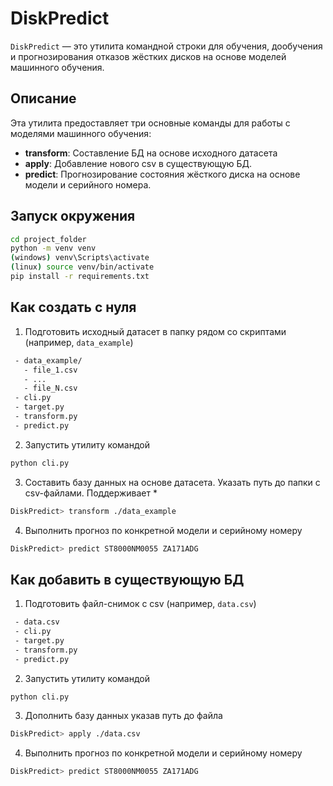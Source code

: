 # DiskPredict

`DiskPredict` — это утилита командной строки для обучения, дообучения и прогнозирования отказов жёстких дисков на основе моделей машинного обучения.

## Описание

Эта утилита предоставляет три основные команды для работы с моделями машинного обучения:

- **transform**: Составление БД на основе исходного датасета
- **apply**: Добавление нового csv в существующую БД.
- **predict**: Прогнозирование состояния жёсткого диска на основе модели и серийного номера.

## Запуск окружения
```bash
cd project_folder
python -m venv venv
(windows) venv\Scripts\activate
(linux) source venv/bin/activate
pip install -r requirements.txt
```

## Как создать с нуля

1. Подготовить исходный датасет в папку рядом со скриптами (например, ``data_example``)
```txt
 - data_example/
   - file_1.csv
   - ...
   - file_N.csv
 - cli.py
 - target.py
 - transform.py
 - predict.py
```

2. Запустить утилиту командой 
```bash
python cli.py
```

3. Составить базу данных на основе датасета. Указать путь до папки с csv-файлами. Поддерживает *
```bash
DiskPredict> transform ./data_example
```

4. Выполнить прогноз по конкретной модели и серийному номеру
```bash
DiskPredict> predict ST8000NM0055 ZA171ADG
```


## Как добавить в существующую БД

1. Подготовить файл-снимок с csv (например, ``data.csv``)
```txt
 - data.csv
 - cli.py
 - target.py
 - transform.py
 - predict.py
```

2. Запустить утилиту командой 
```bash
python cli.py
```

3. Дополнить базу данных указав путь до файла
```bash
DiskPredict> apply ./data.csv
```

4. Выполнить прогноз по конкретной модели и серийному номеру
```bash
DiskPredict> predict ST8000NM0055 ZA171ADG
```


